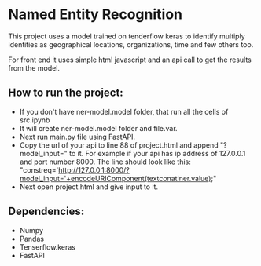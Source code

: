 # Named Entity Recognition

This project uses a model trained on tenderflow keras to identify multiply identities as geographical locations, organizations, time and few others too.

For front end it uses simple html javascript and an api call to get the results from the model.


## How to run the project:

- If you don't have ner-model.model folder, that run all the cells of src.ipynb
- It will create ner-model.model folder and file.var.
- Next run main.py file using FastAPI.
- Copy the url of your api to line 88 of project.html and append "?model_input=" to it. For example if your api has ip address of 127.0.0.1 and port number 8000. The line should look like this:		"constreq='http://127.0.0.1:8000/?model_input='+encodeURIComponent(textconatiner.value);"
- Next open project.html and give input to it.

## Dependencies:

- Numpy
- Pandas
- Tenserflow.keras
- FastAPI
